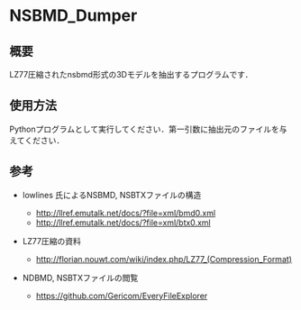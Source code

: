 # NSBMD_Dumper

## 概要
LZ77圧縮されたnsbmd形式の3Dモデルを抽出するプログラムです．

## 使用方法
Pythonプログラムとして実行してください．第一引数に抽出元のファイルを与えてください．

## 参考
- lowlines 氏によるNSBMD, NSBTXファイルの構造
  - http://llref.emutalk.net/docs/?file=xml/bmd0.xml  
  - http://llref.emutalk.net/docs/?file=xml/btx0.xml  

- LZ77圧縮の資料
  - http://florian.nouwt.com/wiki/index.php/LZ77_(Compression_Format)

- NDBMD, NSBTXファイルの閲覧
  - https://github.com/Gericom/EveryFileExplorer
